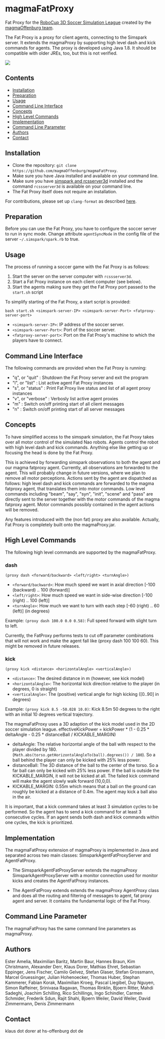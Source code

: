 # magmaFatProxy

Fat Proxy for the [RoboCup 3D Soccer Simulation League](http://wiki.robocup.org/wiki/Soccer_Simulation_League) created by the [magmaOffenburg team](http://robocup.hs-offenburg.de/).

The Fat Proxy is a proxy for client agents, connecting to the
Simspark server. It extends the magmaProxy by supporting high level dash and kick commands for agents.
The proxy is developed using Java 1.8.
It should be compatible with older JREs, too, but this is not verified.

![](screenshots/magmaProxy.png)

## Contents

- [Installation](#installation)
- [Preparation](#preparation)
- [Usage](#usage)
- [Command Line Interface](#command-line-interface)
- [Concepts](#concepts)
- [High Level Commands](#high-level-commands)
- [Implementation](#implementation)
- [Command Line Parameter](#command-line-parameter)
- [Authors](#authors)
- [Contact](#contact)

## Installation

- Clone the repository: `git clone https://github.com/magmaOffenburg/magmaFatProxy`.
- Make sure you have Java installed and available on your command line.
- Make sure you have [simspark and rcsserver3d](https://gitlab.com/robocup-sim/SimSpark/-/wikis/home) installed and the command `rcssserver3d` is available on your command line.
- The Fat Proxy itself does not require an installation.

For contributions, please set up `clang-format` as described [here](https://github.com/hsoautonomy/formatting). 

## Preparation
Before you can use the Fat Proxy, you have to configure the soccer server to run in sync mode.
Change attribute `agentSyncMode` in the config file of the server `~/.simspark/spark.rb` to true.

## Usage
The process of running a soccer game with the Fat Proxy is as follows:

1. Start the server on the server computer with `rcssserver3d`.
2. Start a Fat Proxy instance on each client computer (see below).
3. Start the agents making sure they get the Fat Proxy port passed to the `start.sh` script

To simplify starting of the Fat Proxy, a start script is provided:

`bash start.sh <simspark-server-IP> <simspark-server-Port> <fatproxy-server-port>`

- `<simspark-server-IP>`: IP address of the soccer server.
- `<simspark-server-Port>`: Port of the soccer server.
- `<fatproxy-server-port>`: Port on the Fat Proxy's machine to which the players have to connect.


## Command Line Interface

The following commands are provided when the Fat Proxy is running:

- "q", or "quit" : Shutdown the Fat Proxy server and exit the program
- "l", or "list" : List active agent Fat Proxy instances
- "s", or "status" : Print Fat Proxy live status and list of all agent proxy instances 
- "v", or "verbose" : Verbosly list active agent proxies
- "m" : Switch on/off printing start of all client messages
- "n" : Switch on/off printing start of all server messages

## Concepts
To have simplified access to the simspark simulation, the Fat Proxy takes over all motor control of the simulated Nao robots.
Agents control the robot with high level dash and kick commands. Anything else like getting up or focusing the head is done by the Fat Proxy.

This is achieved by forwarding simspark observations to both the agent and our magma fatproxy agent. Currently, all observations are forwarded to the agent. This will probably change in future versions, where we plan to remove all motor perceptions. Actions sent by the agent are dispatched as follows: high level dash and kick commands are forwarded to the magma fatproxy agent, that translates them into motor commands. Low level commands including "beam", "say", "syn", "init", "scene" and "pass" are directly sent to the server together with the motor commands of the magma fatproxy agent. Motor commands possibly contained in the agent actions will be removed.

Any features introduced with the (non fat) proxy are also available. Actually, Fat Proxy is completely built onto the magmaProxy.jar.

## High Level Commands
The following high level commands are supported by the magmaFatProxy.

### dash
`(proxy dash <forward/backward> <left/right> <turnAngle>)`
- `<forward/backward>`: How much speed we want in axial direction [-100 (backward) .. 100 (forward)]
- `<left/right>`: How much speed we want in side-wise direction [-100 (right) .. 100 (left)]
- `<turnAngle>`: How much we want to turn with each step  [-60 (right) .. 60 (left)] (in degrees)

Example: `(proxy dash 100.0 0.0 0.58)`: Full speed forward with slight turn to left.

Currently, the FatProxy performs tests to cut off parameter combinations that will not work and make the agent fall like (proxy dash 100 100 60). This might be removed in future releases.

### kick
`(proxy kick <distance> <horizontalAngle> <verticalAngle>)`
- `<distance>`: The desired distance in m (however, see kick model)
- `<horizontalAngle>`: The horizontal kick direction relative to the player (in degrees, 0 is straight)
- `<verticalAngle>`: The (positive) vertical angle for high kicking ([0..90] in degrees)

Example: `(proxy kick 8.5 -50.028 10.0)`: Kick 8.5m 50 degrees to the right with an initial 10 degrees vertical trajectory.

The magmaFatProxy uses a 3D adaption of the kick model used in the 2D soccer simulation league. 
effectiveKickPower = kickPower * (1 - 0.25 * deltaAngle - 0.25 * distanceBall / KICKABLE_MARGIN)
- deltaAngle: The relative horizontal angle of the ball with respect to the player divided by 180. 
(`Math.abs(torso.getHorizontalAngleTo(ball).degrees()) / 180`). So a ball behind the player can only be kicked with 25% less power.
- distanceBall: The 3D distance of the ball to the center of the torso. So a far ball can only be kicked with 25% less power. If the ball is outside the KICKABLE_MARGIN, it will not be kicked at all. The failed kick command will make the agent slowly walk forward (10,0,0).
- KICKABLE_MARGIN: 0.55m which means that a ball on the ground can roughly be kicked at a distance of 0.4m. The agent may kick a ball also in the air.

It is important, that a kick command takes at least 3 simulation cycles to be performed. So the agent has to send a kick command for at least 3 consecutive cycles. If an agent sends both dash and kick commands within one cycles, the kick is prioritized.

## Implementation
The magmaFatProxy extension of magmaProxy is implemented in Java and separated across two main classes: 
SimsparkAgentFatProxyServer and AgentFatProxy. 

- The SimsparkAgentFatProxyServer extends the magmaProxy SimsparkAgentProxyServer with a monitor connection used for monitor kicks and creates the AgentFatProxy instances.

- The AgentFatProxy extends extends the magmaProxy AgentProxy class and does all the routing and filtering of messages to agent, fat proxy agent and server. It contains the fundamental logic of the Fat Proxy.

## Command Line Parameter

The magmaFatProxy has the same command line parameters as magmaProxy.

## Authors
Ester Amelia, Maximilian Baritz, Martin Baur, Hannes Braun, Kim Christmann, Alexander Derr, 
Klaus Dorer, Mathias Ehret, Sebastian Eppinger, Jens Fischer, 
Camilo Gelvez, Stefan Glaser, Stefan Grossmann, Marcel Gruessinger, Julian Hohenoecker, Thomas Huber, 
Stephan Kammerer, Fabian Korak, Maximilian Kroeg, Pascal Liegibel, Duy Nguyen, 
Simon Raffeiner, Srinivasa Ragavan, Thomas Rinklin, Bjoern Ritter, 
Mahdi Sadeghi, Joachim Schilling, Rico Schillings, Ingo Schindler, Carmen Schmider, Frederik Sdun, Rajit Shahi, 
Bjoern Weiler, David Weiler, David Zimmermann, Denis Zimmermann

## Contact

klaus dot dorer at hs-offenburg dot de